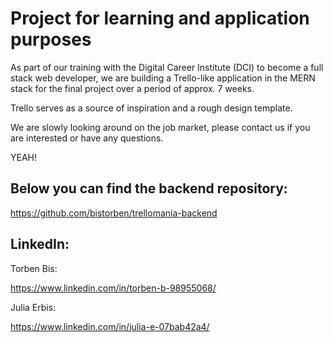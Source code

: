 # Project for learning and application purposes

As part of our training with the Digital Career Institute (DCI) to become a full stack web developer, we are building a Trello-like application in the MERN stack for the final project over a period of approx. 7 weeks.

Trello serves as a source of inspiration and a rough design template.

We are slowly looking around on the job market, please contact us if you are interested or have any questions.

YEAH!

## Below you can find the backend repository:

https://github.com/bistorben/trellomania-backend

## LinkedIn:

Torben Bis: 

https://www.linkedin.com/in/torben-b-98955068/


Julia Erbis: 

https://www.linkedin.com/in/julia-e-07bab42a4/


